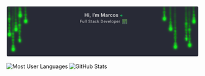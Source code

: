 ![header](./.github/header.svg)

![Most User Languages](https://github-readme-stats.vercel.app/api/top-langs/?username=MarcosPProgramador&theme=dracula) ![GitHub Stats](https://github-readme-stats.vercel.app/api?username=MarcosPProgramador&show_icons=true&theme=dracula)

<!-- [![LinkedIn](./.github/linkedin.svg)](https://www.linkedin.com/in/marcos-proença-5820101b1/) [![Facebo4ok](./.github/facebook.svg)](https://www.facebook.com/marcos.proenca.186/) -->
